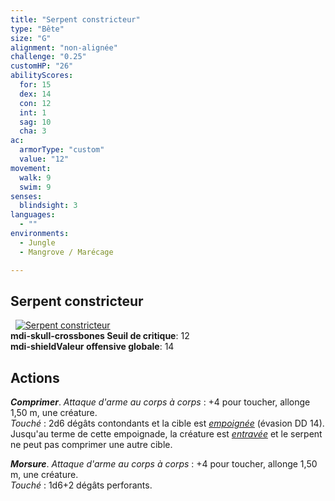 ```yaml
---
title: "Serpent constricteur"
type: "Bête"
size: "G"
alignment: "non-alignée"
challenge: "0.25"
customHP: "26"
abilityScores:
  for: 15
  dex: 14
  con: 12
  int: 1
  sag: 10
  cha: 3
ac:
  armorType: "custom"
  value: "12"
movement:
  walk: 9
  swim: 9
senses:
  blindsight: 3
languages:
  - ""
environments:
  - Jungle
  - Mangrove / Marécage

---
```

## Serpent constricteur
&nbsp;
[![Serpent constricteur](https://www.douaratil.fr/illustrations/bete/serpentconstricteurm.png)](https://www.douaratil.fr/illustrations/bete/serpentconstricteur.jpg)  
**<v-icon>mdi-skull-crossbones</v-icon> Seuil de critique**: 12          
**<v-icon>mdi-shield</v-icon>Valeur offensive globale**: 14      
## Actions
_**Comprimer**_. _Attaque d'arme au corps à corps_ : +4 pour toucher, allonge 1,50 m, une créature.  
_Touché_ : 2d6 dégâts contondants et la cible est [_empoignée_](/gerer-la-sante-du-personnage/#empoigne) (évasion DD 14). Jusqu'au terme de cette empoignade, la créature est [_entravée_](/gerer-la-sante-du-personnage/#entrave) et le serpent ne peut pas comprimer une autre cible.

_**Morsure**_. _Attaque d'arme au corps à corps_ : +4 pour toucher, allonge 1,50 m, une créature.  
_Touché_ : 1d6+2 dégâts perforants.
